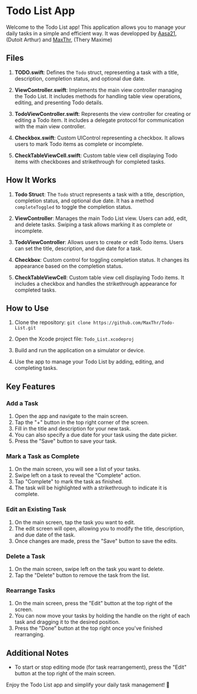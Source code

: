 # Todo List App

Welcome to the Todo List app! This application allows you to manage your daily tasks in a simple and efficient way. It was developped by [Aasa21](https://github.com/Aasa21), (Dutoit Arthur) and [MaxThr](https://github.com/MaxThr), (Thery Maxime)

## Files

1. **TODO.swift**: Defines the `Todo` struct, representing a task with a title, description, completion status, and optional due date.

2. **ViewController.swift**: Implements the main view controller managing the Todo List. It includes methods for handling table view operations, editing, and presenting Todo details.

3. **TodoViewController.swift**: Represents the view controller for creating or editing a Todo item. It includes a delegate protocol for communication with the main view controller.

4. **Checkbox.swift**: Custom UIControl representing a checkbox. It allows users to mark Todo items as complete or incomplete.

5. **CheckTableViewCell.swift**: Custom table view cell displaying Todo items with checkboxes and strikethrough for completed tasks.

## How It Works

1. **Todo Struct**: The `Todo` struct represents a task with a title, description, completion status, and optional due date. It has a method `completeToggled` to toggle the completion status.

2. **ViewController**: Manages the main Todo List view. Users can add, edit, and delete tasks. Swiping a task allows marking it as complete or incomplete.

3. **TodoViewController**: Allows users to create or edit Todo items. Users can set the title, description, and due date for a task.

4. **Checkbox**: Custom control for toggling completion status. It changes its appearance based on the completion status.

5. **CheckTableViewCell**: Custom table view cell displaying Todo items. It includes a checkbox and handles the strikethrough appearance for completed tasks.

## How to Use

1. Clone the repository: `git clone https://github.com/MaxThr/Todo-List.git`

2. Open the Xcode project file: `Todo_List.xcodeproj`

3. Build and run the application on a simulator or device.

4. Use the app to manage your Todo List by adding, editing, and completing tasks.

## Key Features

### Add a Task

1. Open the app and navigate to the main screen.
2. Tap the "+" button in the top right corner of the screen.
3. Fill in the title and description for your new task.
4. You can also specify a due date for your task using the date picker.
5. Press the "Save" button to save your task.

### Mark a Task as Complete

1. On the main screen, you will see a list of your tasks.
2. Swipe left on a task to reveal the "Complete" action.
3. Tap "Complete" to mark the task as finished.
4. The task will be highlighted with a strikethrough to indicate it is complete.

### Edit an Existing Task

1. On the main screen, tap the task you want to edit.
2. The edit screen will open, allowing you to modify the title, description, and due date of the task.
3. Once changes are made, press the "Save" button to save the edits.

### Delete a Task

1. On the main screen, swipe left on the task you want to delete.
2. Tap the "Delete" button to remove the task from the list.

### Rearrange Tasks

1. On the main screen, press the "Edit" button at the top right of the screen.
2. You can now move your tasks by holding the handle on the right of each task and dragging it to the desired position.
3. Press the "Done" button at the top right once you've finished rearranging.

## Additional Notes

- To start or stop editing mode (for task rearrangement), press the "Edit" button at the top right of the main screen.

Enjoy the Todo List app and simplify your daily task management! 🚀
